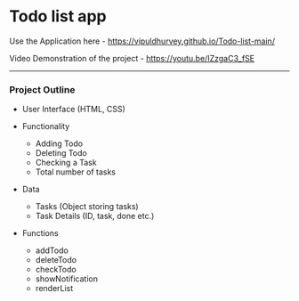 # Todo list app

Use the Application here - https://vipuldhurvey.github.io/Todo-list-main/

Video Demonstration of the project - https://youtu.be/IZzgaC3_fSE

---

### Project Outline

- User Interface (HTML, CSS)

- Functionality
  - Adding Todo
  - Deleting Todo
  - Checking a Task
  - Total number of tasks

- Data
  - Tasks (Object storing tasks)
  - Task Details (ID, task, done etc.)

- Functions
  - addTodo
  - deleteTodo
  - checkTodo
  - showNotification
  - renderList
